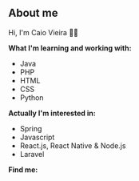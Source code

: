 ## About me

Hi, I'm Caio Vieira 👋🏻

<strong> What I'm learning and working with: </strong>
 - Java
 - PHP
 - HTML
 - CSS
 - Python

<strong> Actually I'm interested in: </strong>
 - Spring
 - Javascript
 - React.js, React Native & Node.js
 - Laravel

<strong> Find me: </strong>


